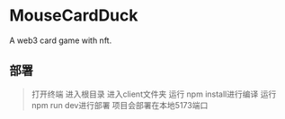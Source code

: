 # MouseCardDuck
A web3 card game with nft.



## 部署
> 打开终端
> 进入根目录
> 进入client文件夹
> 运行 npm install进行编译
> 运行 npm run dev进行部署
> 项目会部署在本地5173端口